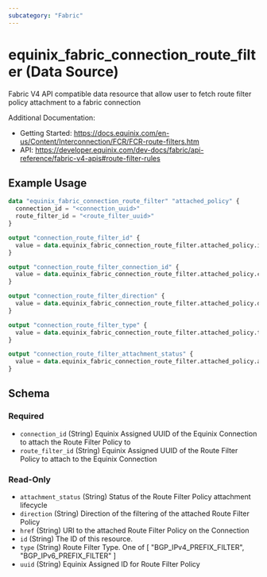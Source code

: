 ```yaml
---
subcategory: "Fabric"
---
```


# equinix_fabric_connection_route_filter (Data Source)

Fabric V4 API compatible data resource that allow user to fetch route filter policy attachment to a fabric connection

Additional Documentation:
* Getting Started: https://docs.equinix.com/en-us/Content/Interconnection/FCR/FCR-route-filters.htm
* API: https://developer.equinix.com/dev-docs/fabric/api-reference/fabric-v4-apis#route-filter-rules

## Example Usage

```terraform
data "equinix_fabric_connection_route_filter" "attached_policy" {
  connection_id = "<connection_uuid>"
  route_filter_id = "<route_filter_uuid>"
}

output "connection_route_filter_id" {
  value = data.equinix_fabric_connection_route_filter.attached_policy.id
}

output "connection_route_filter_connection_id" {
  value = data.equinix_fabric_connection_route_filter.attached_policy.connection_id
}

output "connection_route_filter_direction" {
  value = data.equinix_fabric_connection_route_filter.attached_policy.direction
}

output "connection_route_filter_type" {
  value = data.equinix_fabric_connection_route_filter.attached_policy.type
}

output "connection_route_filter_attachment_status" {
  value = data.equinix_fabric_connection_route_filter.attached_policy.attachment_status
}
```

<!-- schema generated by tfplugindocs -->
## Schema

### Required

- `connection_id` (String) Equinix Assigned UUID of the Equinix Connection to attach the Route Filter Policy to
- `route_filter_id` (String) Equinix Assigned UUID of the Route Filter Policy to attach to the Equinix Connection

### Read-Only

- `attachment_status` (String) Status of the Route Filter Policy attachment lifecycle
- `direction` (String) Direction of the filtering of the attached Route Filter Policy
- `href` (String) URI to the attached Route Filter Policy on the Connection
- `id` (String) The ID of this resource.
- `type` (String) Route Filter Type. One of [ "BGP_IPv4_PREFIX_FILTER", "BGP_IPv6_PREFIX_FILTER" ]
- `uuid` (String) Equinix Assigned ID for Route Filter Policy

